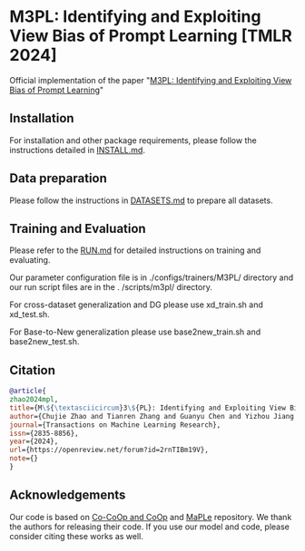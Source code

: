 # M3PL: Identifying and Exploiting View Bias of Prompt Learning [TMLR 2024]

Official implementation of the paper "[M3PL: Identifying and Exploiting View Bias of Prompt Learning](https://openreview.net/forum?id=2rnTIBm19V)"

## Installation 
For installation and other package requirements, please follow the instructions detailed in [INSTALL.md](docs/INSTALL.md). 

## Data preparation
Please follow the instructions in [DATASETS.md](docs/DATASETS.md) to prepare all datasets.


## Training and Evaluation
Please refer to the [RUN.md](docs/RUN.md) for detailed instructions on training and evaluating.

Our parameter configuration file is in ./configs/trainers/M3PL/ directory and our run script files are in the . /scripts/m3pl/ directory.

For cross-dataset generalization and DG please use xd_train.sh and xd_test.sh.

For Base-to-New generalization please use base2new_train.sh and base2new_test.sh.

## Citation
```bibtex
@article{
zhao2024mpl,
title={M\${\textasciicircum}3\${PL}: Identifying and Exploiting View Bias of Prompt Learning},
author={Chujie Zhao and Tianren Zhang and Guanyu Chen and Yizhou Jiang and Feng Chen},
journal={Transactions on Machine Learning Research},
issn={2835-8856},
year={2024},
url={https://openreview.net/forum?id=2rnTIBm19V},
note={}
}
```


## Acknowledgements

Our code is based on [Co-CoOp and CoOp](https://github.com/KaiyangZhou/CoOp) and [MaPLe](https://github.com/muzairkhattak/multimodal-prompt-learning) repository. We thank the authors for releasing their code. If you use our model and code, please consider citing these works as well.

